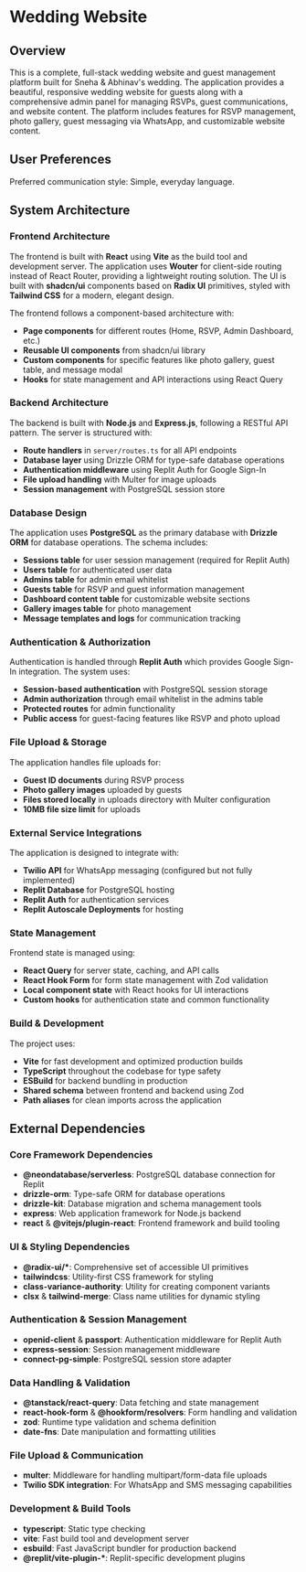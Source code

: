 # Wedding Website

## Overview

This is a complete, full-stack wedding website and guest management platform built for Sneha & Abhinav's wedding. The application provides a beautiful, responsive wedding website for guests along with a comprehensive admin panel for managing RSVPs, guest communications, and website content. The platform includes features for RSVP management, photo gallery, guest messaging via WhatsApp, and customizable website content.

## User Preferences

Preferred communication style: Simple, everyday language.

## System Architecture

### Frontend Architecture

The frontend is built with **React** using **Vite** as the build tool and development server. The application uses **Wouter** for client-side routing instead of React Router, providing a lightweight routing solution. The UI is built with **shadcn/ui** components based on **Radix UI** primitives, styled with **Tailwind CSS** for a modern, elegant design.

The frontend follows a component-based architecture with:

- **Page components** for different routes (Home, RSVP, Admin Dashboard, etc.)
- **Reusable UI components** from shadcn/ui library
- **Custom components** for specific features like photo gallery, guest table, and message modal
- **Hooks** for state management and API interactions using React Query

### Backend Architecture

The backend is built with **Node.js** and **Express.js**, following a RESTful API pattern. The server is structured with:

- **Route handlers** in `server/routes.ts` for all API endpoints
- **Database layer** using Drizzle ORM for type-safe database operations
- **Authentication middleware** using Replit Auth for Google Sign-In
- **File upload handling** with Multer for image uploads
- **Session management** with PostgreSQL session store

### Database Design

The application uses **PostgreSQL** as the primary database with **Drizzle ORM** for database operations. The schema includes:

- **Sessions table** for user session management (required for Replit Auth)
- **Users table** for authenticated user data
- **Admins table** for admin email whitelist
- **Guests table** for RSVP and guest information management
- **Dashboard content table** for customizable website sections
- **Gallery images table** for photo management
- **Message templates and logs** for communication tracking

### Authentication & Authorization

Authentication is handled through **Replit Auth** which provides Google Sign-In integration. The system uses:

- **Session-based authentication** with PostgreSQL session storage
- **Admin authorization** through email whitelist in the admins table
- **Protected routes** for admin functionality
- **Public access** for guest-facing features like RSVP and photo upload

### File Upload & Storage

The application handles file uploads for:

- **Guest ID documents** during RSVP process
- **Photo gallery images** uploaded by guests
- **Files stored locally** in uploads directory with Multer configuration
- **10MB file size limit** for uploads

### External Service Integrations

The application is designed to integrate with:

- **Twilio API** for WhatsApp messaging (configured but not fully implemented)
- **Replit Database** for PostgreSQL hosting
- **Replit Auth** for authentication services
- **Replit Autoscale Deployments** for hosting

### State Management

Frontend state is managed using:

- **React Query** for server state, caching, and API calls
- **React Hook Form** for form state management with Zod validation
- **Local component state** with React hooks for UI interactions
- **Custom hooks** for authentication state and common functionality

### Build & Development

The project uses:

- **Vite** for fast development and optimized production builds
- **TypeScript** throughout the codebase for type safety
- **ESBuild** for backend bundling in production
- **Shared schema** between frontend and backend using Zod
- **Path aliases** for clean imports across the application

## External Dependencies

### Core Framework Dependencies

- **@neondatabase/serverless**: PostgreSQL database connection for Replit
- **drizzle-orm**: Type-safe ORM for database operations
- **drizzle-kit**: Database migration and schema management tools
- **express**: Web application framework for Node.js backend
- **react** & **@vitejs/plugin-react**: Frontend framework and build tooling

### UI & Styling Dependencies

- **@radix-ui/\***: Comprehensive set of accessible UI primitives
- **tailwindcss**: Utility-first CSS framework for styling
- **class-variance-authority**: Utility for creating component variants
- **clsx** & **tailwind-merge**: Class name utilities for dynamic styling

### Authentication & Session Management

- **openid-client** & **passport**: Authentication middleware for Replit Auth
- **express-session**: Session management middleware
- **connect-pg-simple**: PostgreSQL session store adapter

### Data Handling & Validation

- **@tanstack/react-query**: Data fetching and state management
- **react-hook-form** & **@hookform/resolvers**: Form handling and validation
- **zod**: Runtime type validation and schema definition
- **date-fns**: Date manipulation and formatting utilities

### File Upload & Communication

- **multer**: Middleware for handling multipart/form-data file uploads
- **Twilio SDK integration**: For WhatsApp and SMS messaging capabilities

### Development & Build Tools

- **typescript**: Static type checking
- **vite**: Fast build tool and development server
- **esbuild**: Fast JavaScript bundler for production backend
- **@replit/vite-plugin-\***: Replit-specific development plugins

